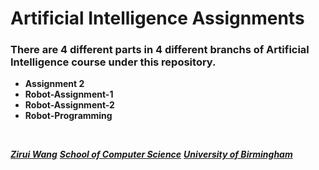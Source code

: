 # Artificial Intelligence Assignments

### There are 4 different parts in 4 different branchs of Artificial Intelligence course under this repository.

* **Assignment 2**
* **Robot-Assignment-1**
* **Robot-Assignment-2**
* **Robot-Programming**

&nbsp;
&nbsp;

<u>***Zirui Wang***</u>
<u>***School of Computer Science***</u>
<u>***University of Birmingham***</u>